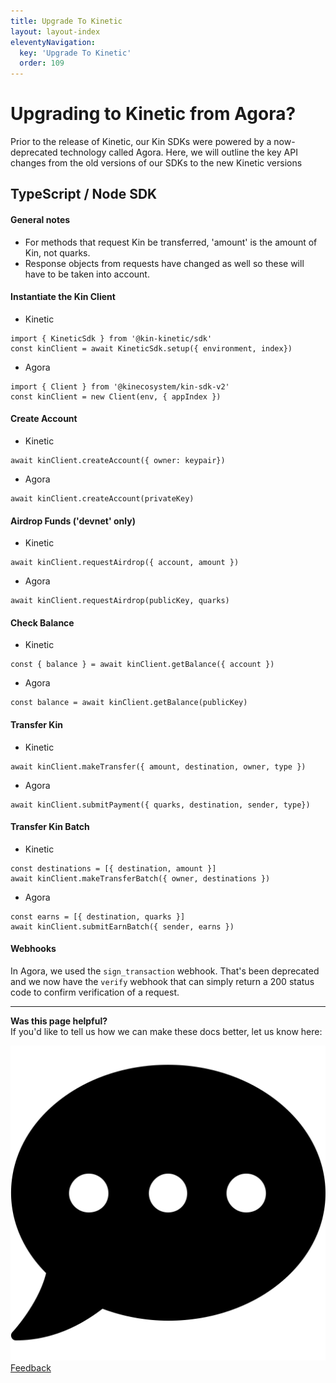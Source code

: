 ```yaml
---
title: Upgrade To Kinetic
layout: layout-index
eleventyNavigation:
  key: 'Upgrade To Kinetic'
  order: 109
---
```


# Upgrading to Kinetic from Agora?
Prior to the release of Kinetic, our Kin SDKs were powered by a now-deprecated technology called Agora. Here, we will outline the key API changes from the old versions of our SDKs to the new Kinetic versions

## TypeScript / Node SDK

#### General notes
- For methods that request Kin be transferred, 'amount' is the amount of Kin, not quarks.
- Response objects from requests have changed as well so these will have to be taken into account.

#### Instantiate the Kin Client
- Kinetic
```JS
import { KineticSdk } from '@kin-kinetic/sdk'
const kinClient = await KineticSdk.setup({ environment, index})
```
- Agora
```JS
import { Client } from '@kinecosystem/kin-sdk-v2'
const kinClient = new Client(env, { appIndex })
```

#### Create Account
- Kinetic
```JS
await kinClient.createAccount({ owner: keypair})
```
- Agora
```JS
await kinClient.createAccount(privateKey)
```
#### Airdrop Funds ('devnet' only)
- Kinetic
```JS
await kinClient.requestAirdrop({ account, amount })
```
- Agora
```JS
await kinClient.requestAirdrop(publicKey, quarks)
```
#### Check Balance
- Kinetic
```JS
const { balance } = await kinClient.getBalance({ account })
```
- Agora
```JS
const balance = await kinClient.getBalance(publicKey)
```
#### Transfer Kin
- Kinetic
```JS
await kinClient.makeTransfer({ amount, destination, owner, type })
```
- Agora
```JS
await kinClient.submitPayment({ quarks, destination, sender, type})
```
#### Transfer Kin Batch
- Kinetic
```JS
const destinations = [{ destination, amount }]
await kinClient.makeTransferBatch({ owner, destinations })
```
- Agora
```JS
const earns = [{ destination, quarks }]
await kinClient.submitEarnBatch({ sender, earns })
```

#### Webhooks
In Agora, we used the `sign_transaction` webhook. That's been deprecated and we now have the `verify` webhook that can simply return a 200 status code to confirm verification of a request.


***
**Was this page helpful?**<br/>
If you'd like to tell us how we can make these docs better, let us know here:

<div class='contacts-index'>
  <a href='https://forms.gle/qhjcDJR59v8RJsaY7' target='_blank'><div class='contact'>
    <img class='contact-icon' alt='Developer' src='../essentials/images/comment-dots-solid.svg'>
    <span class='contact-text'>Feedback</span>
  </div></a>
</div>
